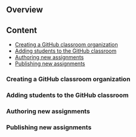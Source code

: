 ## Overview

## Content
- [Creating a GitHub classroom organization](#creating-a-github-classroom-organization)
- [Adding students to the GitHub classroom](#adding-student-to-the-github-classroom)
- [Authoring new assignments](#authoring-new-assignments)
- [Publishing new assignments](#publishing-new-assignments)

### Creating a GitHub classroom organization

### Adding students to the GitHub classroom

### Authoring new assignments

### Publishing new assignments

